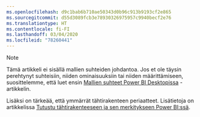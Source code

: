 ```yaml
---
ms.openlocfilehash: d9c1bab6b710ae50343d0b96c913b9193cf2e865
ms.sourcegitcommit: d55d3089fcb3e78930326975957c9940becf2e76
ms.translationtype: HT
ms.contentlocale: fi-FI
ms.lasthandoff: 03/04/2020
ms.locfileid: "78260441"
---
```

> [!NOTE]
> Tämä artikkeli ei sisällä mallien suhteiden johdantoa. Jos et ole täysin perehtynyt suhteisiin, niiden ominaisuuksiin tai niiden määrittämiseen, suosittelemme, että luet ensin [Mallien suhteet Power BI Desktopissa](../../desktop-relationships-understand.md) -artikkelin.
>
> Lisäksi on tärkeää, että ymmärrät tähtirakenteen periaatteet. Lisätietoja on artikkelissa [Tutustu tähtirakenteeseen ja sen merkitykseen Power BI:ssä](../star-schema.md).